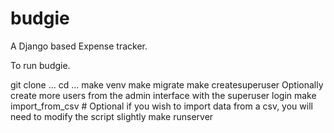 # budgie
A Django based Expense tracker.


To run budgie.

git clone ...
cd ...
make venv
make migrate
make createsuperuser
Optionally create more users from the admin interface with the superuser login
make import_from_csv # Optional if you wish to import data from a csv, you will need to modify the script slightly
make runserver
